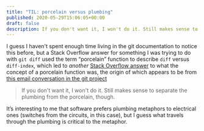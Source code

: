 ```yaml
---
title: "TIL: porcelain versus plumbing"
published: 2020-05-29T15:06:05+00:00
draft: false
description: If you don't want it, I won't do it. Still makes sense to separate the plumbing from the porcelain, though.
---
```


I guess I haven't spent enough time living in the git documentation to notice this before, but a Stack Overflow answer for something I was trying to do with `git diff` used the term “porcelain” function to describe `diff` versus `diff-index`, which led to _another_ [Stack Overflow answer](https://stackoverflow.com/questions/6976473/what-does-the-term-porcelain-mean-in-git) to what the concept of a porcelain function was, the origin of which appears to be from [this email conversation in the git project](http://www.gelato.unsw.edu.au/archives/git/0504/0881.html)

> If you don't want it, I won't do it. Still makes sense to separate the
> plumbing from the porcelain, though.

It’s interesting to me that software prefers plumbing metaphors to electrical ones (switches from the circuits, in this case), but I guess what travels through the plumbing is critical to the metaphor.
